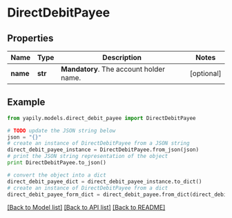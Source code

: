 # DirectDebitPayee


## Properties

Name | Type | Description | Notes
------------ | ------------- | ------------- | -------------
**name** | **str** | __Mandatory__. The account holder name. | [optional] 

## Example

```python
from yapily.models.direct_debit_payee import DirectDebitPayee

# TODO update the JSON string below
json = "{}"
# create an instance of DirectDebitPayee from a JSON string
direct_debit_payee_instance = DirectDebitPayee.from_json(json)
# print the JSON string representation of the object
print DirectDebitPayee.to_json()

# convert the object into a dict
direct_debit_payee_dict = direct_debit_payee_instance.to_dict()
# create an instance of DirectDebitPayee from a dict
direct_debit_payee_form_dict = direct_debit_payee.from_dict(direct_debit_payee_dict)
```
[[Back to Model list]](../README.md#documentation-for-models) [[Back to API list]](../README.md#documentation-for-api-endpoints) [[Back to README]](../README.md)


